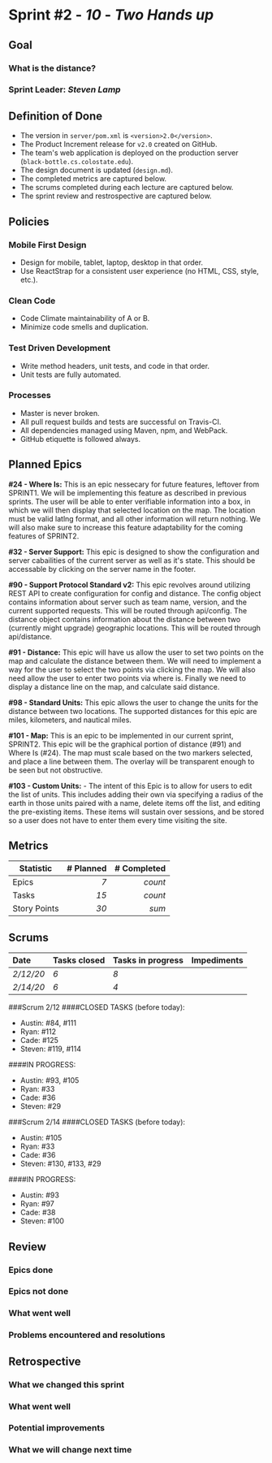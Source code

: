 # Sprint #2 - *10* - *Two Hands up*

## Goal

### What is the distance?
### Sprint Leader: *Steven Lamp*

## Definition of Done

* The version in `server/pom.xml` is `<version>2.0</version>`.
* The Product Increment release for `v2.0` created on GitHub.
* The team's web application is deployed on the production server (`black-bottle.cs.colostate.edu`).
* The design document is updated (`design.md`).
* The completed metrics are captured below.
* The scrums completed during each lecture are captured below.
* The sprint review and restrospective are captured below.


## Policies

### Mobile First Design
* Design for mobile, tablet, laptop, desktop in that order.
* Use ReactStrap for a consistent user experience (no HTML, CSS, style, etc.).

### Clean Code
* Code Climate maintainability of A or B.
* Minimize code smells and duplication.

### Test Driven Development
* Write method headers, unit tests, and code in that order.
* Unit tests are fully automated.

### Processes
* Master is never broken. 
* All pull request builds and tests are successful on Travis-CI.
* All dependencies managed using Maven, npm, and WebPack.
* GitHub etiquette is followed always.


## Planned Epics
**\#24 - Where Is:**
    This is an epic nessecary for future features, leftover from SPRINT1. We will be implementing this
    feature as described in previous sprints. The user will be able to enter verifiable information
    into a box, in which we will then display that selected location on the map. The location must be valid 
    latlng format, and all other information will return nothing. We will also make sure to increase 
    this feature adaptability for the coming features of SPRINT2.
    
**\#32 - Server Support:** This epic is designed to show the configuration and server cabailities of the current server as well as it's state. This should be accessable by clicking on the server name in the footer.

**\#90 - Support Protocol Standard v2:** This epic revolves around utilizing REST API to create configuration for config and distance. The config object contains information about server such as team name, version, and the current supported requests. This will be routed through api/config. The distance object contains information about the distance between two (currently might upgrade) geographic locations. This will be routed through api/distance.

**#91 - Distance:**
This epic will have us allow the user to set two points on the map
and calculate the distance between them.  We will need to implement
a way for the user to select the two points via clicking the map.
We will also need allow the user to enter two points via where is.
Finally we need to display a distance line on the map, and calculate
said distance.

**\#98 - Standard Units:** This epic allows the user to change the units for the distance between two locations. The supported distances for this epic are miles, kilometers, and nautical miles.  

**\#101 - Map:** 
    This is an epic to be implemented in our current sprint, SPRINT2. This epic will be the graphical portion
    of distance (\#91) and Where Is (\#24). The map must scale based on the two markers selected, and place
    a line between them. The overlay will be transparent enough to be seen but not obstructive. 

**\#103 - Custom Units:**  - The intent of this Epic is to allow for users to edit the list of units. This includes adding their own via specifying a radius of the earth in those units paired with a name, delete items off the list, and editing the pre-existing items. These items will sustain over sessions, and be stored so a user does not have to enter them every time visiting the site. 



## Metrics

| Statistic | # Planned | # Completed |
| --- | ---: | ---: |
| Epics | *7* | *count* |
| Tasks |  *15*   | *count* | 
| Story Points |  *30*  | *sum* | 


## Scrums

| Date | Tasks closed  | Tasks in progress | Impediments |
| :--- | :--- | :--- | :--- |
| *2/12/20* | *6* | *8* |  |
| *2/14/20* | *6* | *4* |  |

###Scrum 2/12 
####CLOSED TASKS (before today): 
* Austin: #84, #111
* Ryan: #112 
* Cade: #125
* Steven: #119, #114

####IN PROGRESS: 
* Austin: #93, #105 
* Ryan: #33
* Cade: #36
* Steven: #29

###Scrum 2/14 
####CLOSED TASKS (before today): 
* Austin: #105
* Ryan: #33
* Cade: #36
* Steven: #130, #133, #29

####IN PROGRESS: 
* Austin: #93
* Ryan: #97
* Cade: #38
* Steven: #100





## Review

### Epics done  

### Epics not done 

### What went well

### Problems encountered and resolutions


## Retrospective

### What we changed this sprint

### What went well

### Potential improvements

### What we will change next time
